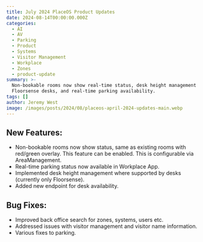 ```yaml
---
title: July 2024 PlaceOS Product Updates
date: 2024-08-14T00:00:00.000Z
categories:
  - AI
  - AV
  - Parking
  - Product
  - Systems
  - Visitor Management
  - Workplace
  - Zones
  - product-update
summary: >-
  Non-bookable rooms now show real-time status, desk height management for
  Floorsense desks, and real-time parking availability.
tags: []
author: Jeremy West
image: /images/posts/2024/08/placeos-april-2024-updates-main.webp
---
```

New Features:
-------------

*   Non-bookable rooms now show status, same as existing rooms with red/green overlay. This feature can be enabled. This is configurable via AreaManagement.
*   Real-time parking status now available in Workplace App.
*   Implemented desk height management where supported by desks (currently only Floorsense).
*   Added new endpoint for desk availability.

Bug Fixes:
----------

*   Improved back office search for zones, systems, users etc.
*   Addressed issues with visitor management and visitor name information.
*   Various fixes to parking.
